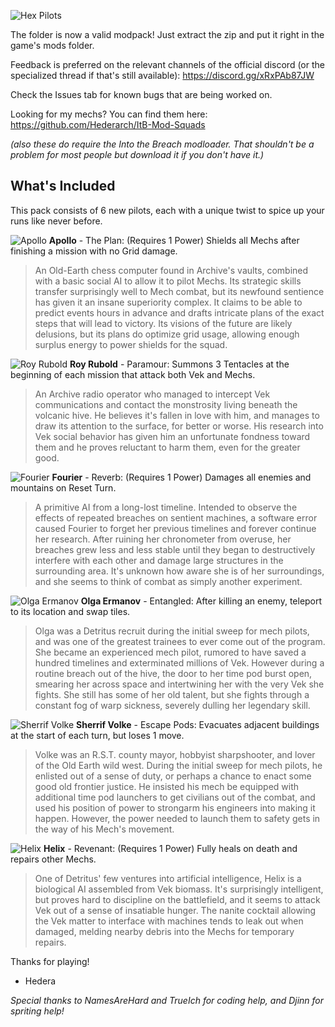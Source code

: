 ![Hex Pilots](https://cdn.discordapp.com/attachments/699323570211520556/1028822909080305805/Hex_Pilots_Logo_Big.png)

The folder is now a valid modpack! Just extract the zip and put it right in the game's mods folder.

Feedback is preferred on the relevant channels of the official discord (or the specialized thread if that's still available): https://discord.gg/xRxPAb87JW

Check the Issues tab for known bugs that are being worked on.

Looking for my mechs? You can find them here: https://github.com/Hederarch/ItB-Mod-Squads

*(also these do require the Into the Breach modloader. That shouldn't be a problem for most people but download it if you don't have it.)*

## What's Included
This pack consists of 6 new pilots, each with a unique twist to spice up your runs like never before.

![Apollo](https://cdn.discordapp.com/attachments/699323570211520556/1021146960268365974/apollo.png)
**Apollo** - The Plan: (Requires 1 Power) Shields all Mechs after finishing a mission with no Grid damage.

> An Old-Earth chess computer found in Archive's vaults, combined with a basic social AI to allow it to pilot Mechs. Its strategic skills transfer surprisingly well to Mech combat, but its newfound sentience has given it an insane superiority complex. It claims to be able to predict events hours in advance and drafts intricate plans of the exact steps that will lead to victory. Its visions of the future are likely delusions, but its plans do optimize grid usage, allowing enough surplus energy to power shields for the squad.

![Roy Rubold](https://cdn.discordapp.com/attachments/699323570211520556/1021146960943661076/roy.png)
**Roy Rubold** - Paramour: Summons 3 Tentacles at the beginning of each mission that attack both Vek and Mechs.

> An Archive radio operator who managed to intercept Vek communications and contact the monstrosity living beneath the volcanic hive. He believes it's fallen in love with him, and manages to draw its attention to the surface, for better or worse. His research into Vek social behavior has given him an unfortunate fondness toward them and he proves reluctant to harm them, even for the greater good.

![Fourier](https://media.discordapp.net/attachments/1006298746658771034/1021290808038674443/fourier.png)
**Fourier** - Reverb: (Requires 1 Power) Damages all enemies and mountains on Reset Turn.

> A primitive AI from a long-lost timeline. Intended to observe the effects of repeated breaches on sentient machines, a software error caused Fourier to forget her previous timelines and forever continue her research. After ruining her chronometer from overuse, her breaches grew less and less stable until they began to destructively interfere with each other and damage large structures in the surrounding area. It's unknown how aware she is of her surroundings, and she seems to think of combat as simply another experiment.

![Olga Ermanov](https://media.discordapp.net/attachments/1006298746658771034/1022006929423335434/olga.png)
**Olga Ermanov** - Entangled: After killing an enemy, teleport to its location and swap tiles.

> Olga was a Detritus recruit during the initial sweep for mech pilots, and was one of the greatest trainees to ever come out of the program. She became an experienced mech pilot, rumored to have saved a hundred timelines and exterminated millions of Vek. However during a routine breach out of the hive, the door to her time pod burst open, smearing her across space and intertwining her with the very Vek she fights. She still has some of her old talent, but she fights through a constant fog of warp sickness, severely dulling her legendary skill. 

![Sherrif Volke](https://media.discordapp.net/attachments/1006298746658771034/1023380926773870592/sherrif.png)
**Sherrif Volke** - Escape Pods: Evacuates adjacent buildings at the start of each turn, but loses 1 move.

>Volke was an R.S.T. county mayor, hobbyist sharpshooter, and lover of the Old Earth wild west. During the initial sweep for mech pilots, he enlisted out of a sense of duty, or perhaps a chance to enact some good old frontier justice. He insisted his mech be equipped with additional time pod launchers to get civilians out of the combat, and used his position of power to strongarm his engineers into making it happen. However, the power needed to launch them to safety gets in the way of his Mech's movement.

![Helix](https://media.discordapp.net/attachments/699323570211520556/1028577757170511964/helix.png)
**Helix** - Revenant: (Requires 1 Power) Fully heals on death and repairs other Mechs.

> One of Detritus' few ventures into artificial intelligence, Helix is a biological AI assembled from Vek biomass. It's surprisingly intelligent, but proves hard to discipline on the battlefield, and it seems to attack Vek out of a sense of insatiable hunger. The nanite cocktail allowing the Vek matter to interface with machines tends to leak out when damaged, melding nearby debris into the Mechs for temporary repairs.

Thanks for playing!
- Hedera

*Special thanks to NamesAreHard and TrueIch for coding help, and Djinn for spriting help!*
